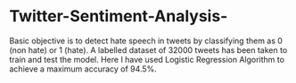 # Twitter-Sentiment-Analysis-
Basic objective is to detect hate speech in tweets by classifying them as 0 (non hate) or 1 (hate).
A labelled dataset of 32000 tweets has been taken to train and test the model.
Here I have used Logistic Regression Algorithm to achieve a maximum accuracy of 94.5%.


